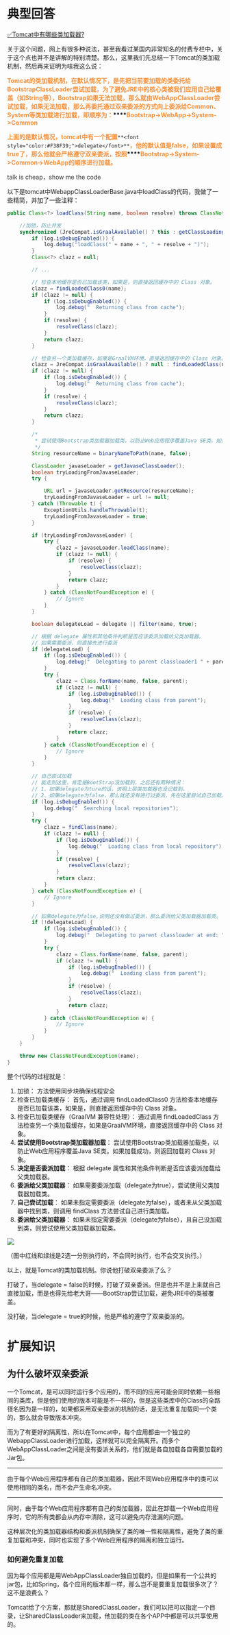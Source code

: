# 典型回答


[✅Tomcat中有哪些类加载器?](https://www.yuque.com/hollis666/qyhor6/rgupmyr7wo4s8zi0)



关于这个问题，网上有很多种说法，甚至我看过某国内非常知名的付费专栏中，关于这个点也并不是讲解的特别清楚。那么，这里我们先总结一下Tomcat的类加载机制，然后再来证明为啥我这么说：

**<font style="color:#DF2A3F;"></font>**

**<font style="color:#F38F39;">Tomcat的类加载机制，在默认情况下，是先把当前要加载的类委托给BootstrapClassLoader尝试加载，为了避免JRE中的核心类被我们应用自己给覆盖（如String等），Bootstrap如果无法加载，那么就由WebAppClassLoader尝试加载，如果无法加载，那么再委托通过双亲委派的方式向上委派给Common、System等类加载进行加载，即顺序为：</font>****<font style="color:#F38F39;">Bootstrap->WebApp->System->Common</font>**

**<font style="color:#F38F39;"></font>**

**<font style="color:#F38F39;">上面的是默认情况，tomcat中有一个配置</font>**`**<font style="color:#F38F39;">delegate</font>**`**<font style="color:#F38F39;">，他的默认值是false，如果设置成true了，那么他就会严格遵守双亲委派，按照</font>****<font style="color:#F38F39;">Bootstrap->System->Common->WebApp的顺序进行加载。</font>**

<font style="color:rgb(51, 51, 51);"></font>

<font style="color:rgb(51, 51, 51);">talk is cheap，show me the code</font>

<font style="color:rgb(51, 51, 51);"></font>

以下是tomcat中WebappClassLoaderBase.java中loadClass的代码，我做了一些精简，并加了一些注释：



```java
public Class<?> loadClass(String name, boolean resolve) throws ClassNotFoundException {

    //加锁，防止并发
    synchronized (JreCompat.isGraalAvailable() ? this : getClassLoadingLock(name)) {
        if (log.isDebugEnabled()) {
            log.debug("loadClass(" + name + ", " + resolve + ")");
        }
        Class<?> clazz = null;

        // ...

        // 检查本地缓存是否已加载该类，如果是，则直接返回缓存中的 Class 对象。
        clazz = findLoadedClass0(name);
        if (clazz != null) {
            if (log.isDebugEnabled()) {
                log.debug("  Returning class from cache");
            }
            if (resolve) {
                resolveClass(clazz);
            }
            return clazz;
        }

        // 检查另一个类加载缓存，如果是GraalVM环境，直接返回缓存中的 Class 对象。
        clazz = JreCompat.isGraalAvailable() ? null : findLoadedClass(name);
        if (clazz != null) {
            if (log.isDebugEnabled()) {
                log.debug("  Returning class from cache");
            }
            if (resolve) {
                resolveClass(clazz);
            }
            return clazz;
        }

        /*
         * 尝试使用Bootstrap类加载器加载类，以防止Web应用程序覆盖Java SE类。如果加载成功，则返回加载的 Class 对象。
         */
        String resourceName = binaryNameToPath(name, false);

        ClassLoader javaseLoader = getJavaseClassLoader();
        boolean tryLoadingFromJavaseLoader;
        try {

            URL url = javaseLoader.getResource(resourceName);
            tryLoadingFromJavaseLoader = url != null;
        } catch (Throwable t) {
            ExceptionUtils.handleThrowable(t);
            tryLoadingFromJavaseLoader = true;
        }

        if (tryLoadingFromJavaseLoader) {
            try {
                clazz = javaseLoader.loadClass(name);
                if (clazz != null) {
                    if (resolve) {
                        resolveClass(clazz);
                    }
                    return clazz;
                }
            } catch (ClassNotFoundException e) {
                // Ignore
            }
        }

        boolean delegateLoad = delegate || filter(name, true);

        // 根据 delegate 属性和其他条件判断是否应该委派加载给父类加载器。
        // 如果需要委派，则直接先进行委派
        if (delegateLoad) {
            if (log.isDebugEnabled()) {
                log.debug("  Delegating to parent classloader1 " + parent);
            }
            try {
                clazz = Class.forName(name, false, parent);
                if (clazz != null) {
                    if (log.isDebugEnabled()) {
                        log.debug("  Loading class from parent");
                    }
                    if (resolve) {
                        resolveClass(clazz);
                    }
                    return clazz;
                }
            } catch (ClassNotFoundException e) {
                // Ignore
            }
        }

        // 自己尝试加载
        // 能走到这里，肯定是BootStrap没加载到，之后还有两种情况：
        // 1、如果delegate为ture的话，说明上层类加载器也没记载到。
        // 2、如果delegate为false，那么就还没有进行过委派，先在这里尝试自己加载。
        if (log.isDebugEnabled()) {
            log.debug("  Searching local repositories");
        }
        try {
            clazz = findClass(name);
            if (clazz != null) {
                if (log.isDebugEnabled()) {
                    log.debug("  Loading class from local repository");
                }
                if (resolve) {
                    resolveClass(clazz);
                }
                return clazz;
            }
        } catch (ClassNotFoundException e) {
            // Ignore
        }

        // 如果delegate为false,说明还没有做过委派，那么委派给父类加载器加载类。
        if (!delegateLoad) {
            if (log.isDebugEnabled()) {
                log.debug("  Delegating to parent classloader at end: " + parent);
            }
            try {
                clazz = Class.forName(name, false, parent);
                if (clazz != null) {
                    if (log.isDebugEnabled()) {
                        log.debug("  Loading class from parent");
                    }
                    if (resolve) {
                        resolveClass(clazz);
                    }
                    return clazz;
                }
            } catch (ClassNotFoundException e) {
                // Ignore
            }
        }
    }

    throw new ClassNotFoundException(name);
}

```



整个代码的过程就是：



1. 加锁： 方法使用同步块确保线程安全
2. 检查已加载类缓存： 首先，通过调用 findLoadedClass0 方法检查本地缓存是否已加载该类，如果是，则直接返回缓存中的 Class 对象。
3. 检查已加载类缓存（GraalVM 兼容性处理）： 通过调用 findLoadedClass 方法检查另一个类加载缓存，如果是GraalVM环境，直接返回缓存中的 Class 对象。
4. **尝试使用Bootstrap类加载器加载**： 尝试使用Bootstrap类加载器加载类，以防止Web应用程序覆盖Java SE类。如果加载成功，则返回加载的 Class 对象。
5. **决定是否委派加载**： 根据 delegate 属性和其他条件判断是否应该委派加载给父类加载器。
6. **委派给父类加载器**： 如果需要委派加载（delegate为true），尝试使用父类加载器加载类。
7. **自己尝试加载**： 如果未指定需要委派（delegate为false），或者未从父类加载器中找到类，则调用 findClass 方法尝试自己进行类加载。
8. **委派给父类加载器**： 如果未指定需要委派（delegate为false），且自己没加载到类，则尝试使用父类加载器加载类。





![](https://cdn.nlark.com/yuque/0/2023/png/5378072/1702559818249-905f973a-4a20-4ee2-b603-688e0c460fd8.png)

（图中红线和绿线是2选一分别执行的，不会同时执行，也不会交叉执行。）



以上，就是Tomcat的类加载机制。你说他打破双亲委派了么？



打破了，当delegate = false的时候，打破了双亲委派。但是也并不是上来就自己直接加载，而是也得先给老大哥——BootStrap尝试加载，避免JRE中的类被覆盖。



没打破，当delegate = true的时候，他是严格的遵守了双亲委派的。



# 扩展知识


## 为什么破坏双亲委派


一个Tomcat，是可以同时运行多个应用的，而不同的应用可能会同时依赖一些相同的类库，但是他们使用的版本可能是不一样的，但是这些类库中的Class的全路径名因为是一样的，如果都采用双亲委派的机制的话，是无法重复加载同一个类的，那么就会导致版本冲突。



而为了有更好的隔离性，所以在Tomcat中，每个应用都由一个独立的WebappClassLoader进行加载，这样就可以完全隔离开。而多个WebAppClassLoader之间是没有委派关系的，他们就是各自加载各自需要加载的Jar包。

****

由于每个Web应用程序都有自己的类加载器，因此不同Web应用程序中的类可以使用相同的类名，而不会产生命名冲突。

****

同时，由于每个Web应用程序都有自己的类加载器，因此在卸载一个Web应用程序时，它的所有类都会从内存中清除，这可以避免内存泄漏的问题。



这种层次化的类加载器结构和委派机制确保了类的唯一性和隔离性，避免了类的重复加载和冲突，同时也实现了多个Web应用程序的隔离和独立运行。





### 如何避免重复加载


因为每个应用都是用WebAppClassLoader独自加载的，但是如果有一个公共的jar包，比如Spring，各个应用的版本都一样，那么岂不是要重复加载很多次了？这不是浪费么？



Tomcat给了个方案，那就是SharedClassLoader，我们可以把可以指定一个目录，让SharedClassLoader来加载，他加载的类在各个APP中都是可以共享使用的。


